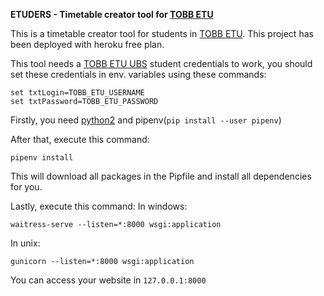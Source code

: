 
**ETUDERS - Timetable creator tool for [TOBB ETU](https://www.etu.edu.tr/en)**


This is a timetable creator tool for students in [TOBB ETU](https://www.etu.edu.tr/en). This project has been deployed with heroku free plan.


This tool needs a [TOBB ETU UBS](https://ubs.etu.edu.tr/) student credentials to work, you should set these credentials in env. variables using these commands:
```
set txtLogin=TOBB_ETU_USERNAME
set txtPassword=TOBB_ETU_PASSWORD
```

Firstly, you need [python2](https://www.python.org/downloads/) and pipenv(`pip install --user pipenv`) 


After that, execute this command:

```
pipenv install
```

This will download all packages in the Pipfile and install all dependencies for you.

Lastly, execute this command:
In windows:

```
waitress-serve --listen=*:8000 wsgi:application
```
In unix:

```
gunicorn --listen=*:8000 wsgi:application
```

You can access your website in `127.0.0.1:8000`